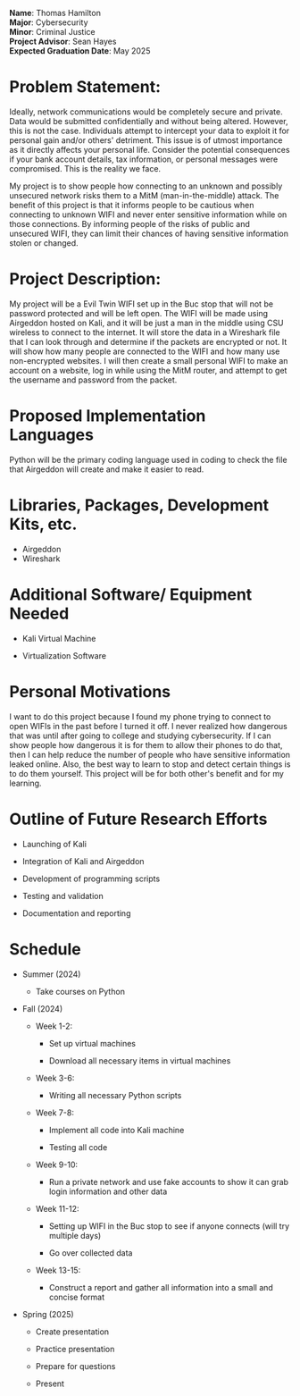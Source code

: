 **Name**: Thomas Hamilton  
**Major**: Cybersecurity  
**Minor**: Criminal Justice  
**Project Advisor**: Sean Hayes  
**Expected Graduation Date**: May 2025

Problem Statement:
==================

Ideally, network communications would be completely secure and private. Data
would be submitted confidentially and without being altered. However, this is
not the case. Individuals attempt to intercept your data to exploit it for
personal gain and/or others' detriment. This issue is of utmost importance as it
directly affects your personal life. Consider the potential consequences if your
bank account details, tax information, or personal messages were compromised.
This is the reality we face.

My project is to show people how connecting to an unknown and possibly unsecured
network risks them to a MitM (man-in-the-middle) attack. The benefit of this
project is that it informs people to be cautious when connecting to unknown WIFI
and never enter sensitive information while on those connections. By informing
people of the risks of public and unsecured WIFI, they can limit their chances
of having sensitive information stolen or changed.

Project Description:
====================

My project will be a Evil Twin WIFI set up in the Buc stop that will not be password
protected and will be left open. The WIFI will be made using Airgeddon hosted on Kali, and it
will be just a man in the middle using CSU wireless to connect to the internet.
It will store the data in a Wireshark file that I can look through and determine if the packets
are encrypted or not. It will show how many people are connected to the WIFI and how many use
non-encrypted websites. I will then create a small personal WIFI to make an
account on a website, log in while using the MitM router, and attempt to get the
username and password from the packet.

Proposed Implementation Languages
=================================

Python will be the primary coding language used in coding to check the file that Airgeddon
will create and make it easier to read.

Libraries, Packages, Development Kits, etc.
===========================================

- Airgeddon
- Wireshark

Additional Software/ Equipment Needed
=====================================

-   Kali Virtual Machine

-   Virtualization Software

Personal Motivations
====================

I want to do this project because I found my phone trying to connect to open
WIFIs in the past before I turned it off. I never realized how dangerous that
was until after going to college and studying cybersecurity. If I can show
people how dangerous it is for them to allow their phones to do that, then I can
help reduce the number of people who have sensitive information leaked online.
Also, the best way to learn to stop and detect certain things is to do them
yourself. This project will be for both other's benefit and for my learning.

Outline of Future Research Efforts
==================================

-   Launching of Kali

-   Integration of Kali and Airgeddon

-   Development of programming scripts

-   Testing and validation

-   Documentation and reporting

Schedule
========

-   Summer (2024)

    -   Take courses on Python

-   Fall (2024)

    -   Week 1-2:

        -   Set up virtual machines

        -   Download all necessary items in virtual machines

    -   Week 3-6:

        -   Writing all necessary Python scripts

    -   Week 7-8:

        -   Implement all code into Kali machine

        -   Testing all code

    -   Week 9-10:

        -   Run a private network and use fake accounts to show it can grab
            login information and other data

    -   Week 11-12:

        -   Setting up WIFI in the Buc stop to see if anyone connects (will try
            multiple days)

        -   Go over collected data

    -   Week 13-15:

        -   Construct a report and gather all information into a small and
            concise format

-   Spring (2025)

    -   Create presentation

    -   Practice presentation

    -   Prepare for questions

    -   Present
